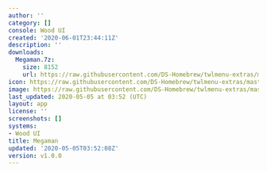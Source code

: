 ```yaml
---
author: ''
category: []
console: Wood UI
created: '2020-06-01T23:44:11Z'
description: ''
downloads:
  Megaman.7z:
    size: 8152
    url: https://raw.githubusercontent.com/DS-Homebrew/twlmenu-extras/master/_nds/TWiLightMenu/akmenu/themes/Megaman.7z
icon: https://raw.githubusercontent.com/DS-Homebrew/twlmenu-extras/master/unistore/icons/ak.png
image: https://raw.githubusercontent.com/DS-Homebrew/twlmenu-extras/master/unistore/icons/ak.png
last_updated: 2020-05-05 at 03:52 (UTC)
layout: app
license: ''
screenshots: []
systems:
- Wood UI
title: Megaman
updated: '2020-05-05T03:52:08Z'
version: v1.0.0
---
```

